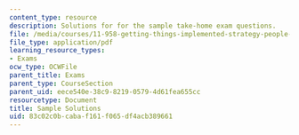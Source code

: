 ```yaml
---
content_type: resource
description: Solutions for for the sample take-home exam questions.
file: /media/courses/11-958-getting-things-implemented-strategy-people-performance-and-leadership-january-iap-2009/83c02c0bcabaf161f065df4acb389661_solutions.pdf
file_type: application/pdf
learning_resource_types:
- Exams
ocw_type: OCWFile
parent_title: Exams
parent_type: CourseSection
parent_uid: eece540e-38c9-8219-0579-4d61fea655cc
resourcetype: Document
title: Sample Solutions
uid: 83c02c0b-caba-f161-f065-df4acb389661
---
```

